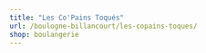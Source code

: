```yaml
---
title: "Les Co'Pains Toqués"
url: /boulogne-billancourt/les-copains-toques/
shop: boulangerie
---
```

